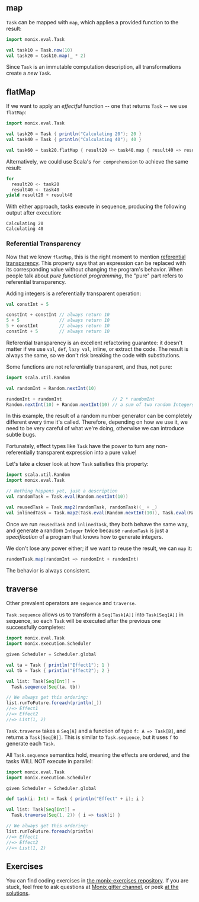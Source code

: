 ## map

`Task` can be mapped with `map`, which applies a provided function to the result:

```scala 
import monix.eval.Task

val task10 = Task.now(10)
val task20 = task10.map(_ * 2)
```

Since `Task` is an immutable computation description, all transformations create a *new* `Task`.

## flatMap

If we want to apply an _effectful_ function -- one that returns `Task` -- we use `flatMap`:

```scala 
import monix.eval.Task

val task20 = Task { println("Calculating 20"); 20 }
val task40 = Task { println("Calculating 40"); 40 }

val task60 = task20.flatMap { result20 => task40.map { result40 => result20 + result40 } }
```

Alternatively, we could use Scala's `for comprehension` to achieve the same result:

```scala 
for
  result20 <- task20
  result40 <- task40
yield result20 + result40
```

With either approach, tasks execute in sequence, producing the following output after execution:

```
Calculating 20
Calculating 40
```

### Referential Transparency

Now that we know `flatMap`, this is the right moment to mention [referential transparency](https://en.wikipedia.org/wiki/Referential_transparency).
This property says that an expression can be replaced with its corresponding value without changing the program's behavior.
When people talk about *pure functional programming*, the "pure" part refers to referential transparency.

Adding integers is a referentially transparent operation:

```scala 
val constInt = 5

constInt + constInt // always return 10
5 + 5               // always return 10
5 + constInt        // always return 10
constInt + 5        // always return 10
```

Referential transparency is an excellent refactoring guarantee: it doesn't matter if we use `val`, `def`, `lazy val`, inline, or extract the code.
The result is always the same, so we don't risk breaking the code with substitutions.

Some functions are not referentially transparent, and thus, not pure:

```scala 
import scala.util.Random

val randomInt = Random.nextInt(10)

randomInt + randomInt                   // 2 * randomInt
Random.nextInt(10) + Random.nextInt(10) // a sum of two random Integers
```

In this example, the result of a random number generator can be completely different every time it's called.
Therefore, depending on how we use it, we need to be very careful of
what we're doing, otherwise we can introduce subtle bugs.

Fortunately, effect types like `Task` have the power to turn any non-referentially transparent expression into a pure value!

Let's take a closer look at how `Task` satisfies this property:

```scala 
import scala.util.Random
import monix.eval.Task

// Nothing happens yet, just a description
val randomTask = Task.eval(Random.nextInt(10))

val reusedTask = Task.map2(randomTask, randomTask)(_ + _)
val inlinedTask = Task.map2(Task.eval(Random.nextInt(10)), Task.eval(Random.nextInt(10)))(_ + _)
```

Once we run `reusedTask` and `inlinedTask`, they both behave the same way, and generate a random `Integer` twice because `randomTask` is just a *specification* of a program that knows how to generate integers.

We don't lose any power either; if we want to reuse the result, we can `map` it:

```scala 
randomTask.map(randomInt => randomInt + randomInt)
```

The behavior is always consistent.

## traverse

Other prevalent operators are `sequence` and `traverse`.

`Task.sequence` allows us to transform a `Seq[Task[A]]` into `Task[Seq[A]]` in sequence,
so each `Task` will be executed after the previous one successfully completes:

```scala 
import monix.eval.Task
import monix.execution.Scheduler

given Scheduler = Scheduler.global

val ta = Task { println("Effect1"); 1 }
val tb = Task { println("Effect2"); 2 }

val list: Task[Seq[Int]] =
  Task.sequence(Seq(ta, tb))

// We always get this ordering:
list.runToFuture.foreach(println(_))
//=> Effect1
//=> Effect2
//=> List(1, 2)
```

`Task.traverse` takes a `Seq[A]` and a function of type `f: A => Task[B]`, and returns a `Task[Seq[B]]`.
This is similar to `Task.sequence`, but it uses `f` to generate each `Task`.

All `Task.sequence` semantics hold, meaning the effects are ordered, and the tasks WILL NOT execute in parallel:

```scala 
import monix.eval.Task
import monix.execution.Scheduler

given Scheduler = Scheduler.global

def task(i: Int) = Task { println("Effect" + i); i }

val list: Task[Seq[Int]] =
  Task.traverse(Seq(1, 2)) { i => task(i) }

// We always get this ordering:
list.runToFuture.foreach(println)
//=> Effect1
//=> Effect2
//=> List(1, 2)
```

## Exercises

You can find coding exercises in [the monix-exercises repository](https://github.com/scalazone/monix-exercises/blob/main/monix-task-exercises/src/main/scala/scalazone/monix/lesson2/TransformationExercises.scala).
If you are stuck, feel free to ask questions at [Monix gitter channel](https://gitter.im/monix/monix),
or peek [at the solutions](https://github.com/scalazone/monix-exercises/blob/main/monix-task-solutions/src/main/scala/scalazone/monix/lesson2/TransformationExercisesSolutions.scala).